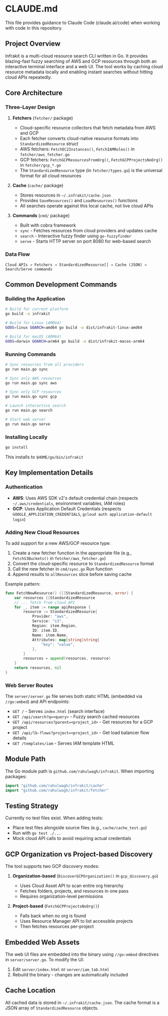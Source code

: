 # CLAUDE.md

This file provides guidance to Claude Code (claude.ai/code) when working with code in this repository.

## Project Overview

Infrakit is a multi-cloud resource search CLI written in Go. It provides blazing-fast fuzzy searching of AWS and GCP resources through both an interactive terminal interface and a web UI. The tool works by caching cloud resource metadata locally and enabling instant searches without hitting cloud APIs repeatedly.

## Core Architecture

### Three-Layer Design

1. **Fetchers** (`fetcher/` package)
   - Cloud-specific resource collectors that fetch metadata from AWS and GCP
   - Each fetcher converts cloud-native resource formats into `StandardizedResource` struct
   - AWS fetchers: `FetchEC2Instances()`, `FetchIAMRoles()` in `fetcher/aws_fetcher.go`
   - GCP fetchers: `FetchGCPResourcesFromOrg()`, `FetchGCPProjectsNoOrg()` in `fetcher/gcp_*.go`
   - The `StandardizedResource` type (in `fetcher/types.go`) is the universal format for all cloud resources

2. **Cache** (`cache/` package)
   - Stores resources in `~/.infrakit/cache.json`
   - Provides `SaveResources()` and `LoadResources()` functions
   - All searches operate against this local cache, not live cloud APIs

3. **Commands** (`cmd/` package)
   - Built with cobra framework
   - `sync` - Fetches resources from cloud providers and updates cache
   - `search` - Interactive fuzzy finder using `go-fuzzyfinder`
   - `serve` - Starts HTTP server on port 8080 for web-based search

### Data Flow

```
Cloud APIs → Fetchers → StandardizedResource[] → Cache (JSON) → Search/Serve commands
```

## Common Development Commands

### Building the Application

```bash
# Build for current platform
go build -o infrakit

# Build for Linux (AMD64)
GOOS=linux GOARCH=amd64 go build -o dist/infrakit-linux-amd64

# Build for macOS (ARM64)
GOOS=darwin GOARCH=arm64 go build -o dist/infrakit-macos-arm64
```

### Running Commands

```bash
# Sync resources from all providers
go run main.go sync

# Sync only AWS resources
go run main.go sync aws

# Sync only GCP resources
go run main.go sync gcp

# Launch interactive search
go run main.go search

# Start web server
go run main.go serve
```

### Installing Locally

```bash
go install
```

This installs to `$HOME/go/bin/infrakit`

## Key Implementation Details

### Authentication

- **AWS**: Uses AWS SDK v2's default credential chain (respects `~/.aws/credentials`, environment variables, IAM roles)
- **GCP**: Uses Application Default Credentials (respects `GOOGLE_APPLICATION_CREDENTIALS`, `gcloud auth application-default login`)

### Adding New Cloud Resources

To add support for a new AWS/GCP resource type:

1. Create a new fetcher function in the appropriate file (e.g., `FetchS3Buckets()` in `fetcher/aws_fetcher.go`)
2. Convert the cloud-specific resource to `StandardizedResource` format
3. Call the new fetcher in `cmd/sync.go` Run function
4. Append results to `allResources` slice before saving cache

Example pattern:
```go
func FetchNewResource() ([]StandardizedResource, error) {
    var resources []StandardizedResource
    // ... fetch from cloud API
    for _, item := range apiResponse {
        resource := StandardizedResource{
            Provider: "aws",
            Service: "s3",
            Region: item.Region,
            ID: item.ID,
            Name: item.Name,
            Attributes: map[string]string{
                "key": "value",
            },
        }
        resources = append(resources, resource)
    }
    return resources, nil
}
```

### Web Server Routes

The `server/server.go` file serves both static HTML (embedded via `//go:embed`) and API endpoints:

- `GET /` - Serves `index.html` (search interface)
- `GET /api/search?q=<query>` - Fuzzy search cached resources
- `GET /api/resources?parent=<project_id>` - Get resources for a GCP project
- `GET /api/lb-flows?project=<project_id>` - Get load balancer flow details
- `GET /templates/iam` - Serves IAM template HTML

## Module Path

The Go module path is `github.com/rahulwagh/infrakit`. When importing packages:

```go
import "github.com/rahulwagh/infrakit/cache"
import "github.com/rahulwagh/infrakit/fetcher"
```

## Testing Strategy

Currently no test files exist. When adding tests:
- Place test files alongside source files (e.g., `cache/cache_test.go`)
- Run with `go test ./...`
- Mock cloud API calls to avoid requiring actual credentials

## GCP Organization vs Project-based Discovery

The tool supports two GCP discovery modes:

1. **Organization-based** (`DiscoverGCPOrganization()` in `gcp_discovery.go`)
   - Uses Cloud Asset API to scan entire org hierarchy
   - Fetches folders, projects, and resources in one pass
   - Requires organization-level permissions

2. **Project-based** (`FetchGCPProjectsNoOrg()`)
   - Falls back when no org is found
   - Uses Resource Manager API to list accessible projects
   - Then fetches resources per-project

## Embedded Web Assets

The web UI files are embedded into the binary using `//go:embed` directives in `server/server.go`. To modify the UI:

1. Edit `server/index.html` or `server/iam_tab.html`
2. Rebuild the binary - changes are automatically included

## Cache Location

All cached data is stored in `~/.infrakit/cache.json`. The cache format is a JSON array of `StandardizedResource` objects.
